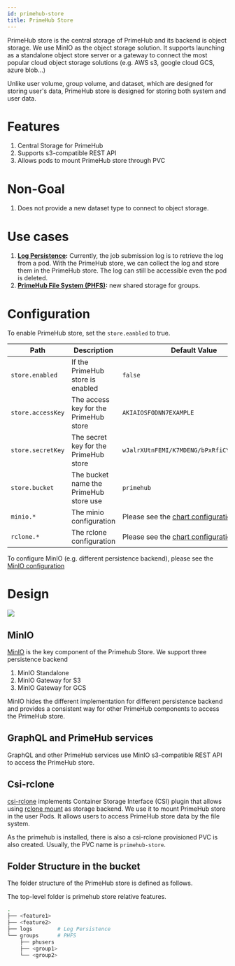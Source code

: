 ```yaml
---
id: primehub-store
title: PrimeHub Store
---
```


PrimeHub store is the central storage of PrimeHub and its backend is object storage. We use MinIO as the object storage solution. It supports launching as a standalone object store server or a gateway to connect the most popular cloud object storage solutions (e.g. AWS s3, google cloud GCS, azure blob...)

Unlike user volume, group volume, and dataset, which are designed for storing user's data, PrimeHub store is designed for storing both system and user data.

# Features

1. Central Storage for PrimeHub
1. Supports s3-compatible REST API
1. Allows pods to mount PrimeHub store through PVC


# Non-Goal

1. Does not provide a new dataset type to connect to object storage.

# Use cases

1. **[Log Persistence](./log-persistence):** Currently, the job submission log is to retrieve the log from a pod. With the PrimeHub store, we can collect the log and store them in the PrimeHub store. The log can still be accessible even the pod is deleted.
1. **[PrimeHub File System (PHFS)](./phfs):** new shared storage for groups.

# Configuration

To enable PrimeHub store, set the `store.eanbled` to true.

Path | Description | Default Value
--- | ----- | -----------------------
`store.enabled` | If the PrimeHub store is enabled | `false`
`store.accessKey` | The access key for the PrimeHub store | `AKIAIOSFODNN7EXAMPLE`
`store.secretKey` | The secret key for the PrimeHub store | `wJalrXUtnFEMI/K7MDENG/bPxRfiCYEXAMPLEKEY`
`store.bucket` | The bucket name the PrimeHub store use | `primehub`
`minio.*` | The minio configuration | Please see the [chart configuration](../references/primehub_chart)
`rclone.*` | The rclone configuration | Please see the [chart configuration](../references/primehub_chart)

To configure MinIO (e.g. different persistence backend), please see the [MinIO configuration](../tasks/minio_configurations)

# Design

![](assets/primehub-store.png)

## MinIO

[MinIO](https://min.io/) is the key component of the Primehub Store. We support three persistence backend

1. MinIO Standalone
1. MinIO Gateway for S3
1. MinIO Gateway for GCS

MinIO hides the different implementation for different persistence backend and provides a consistent way for other PrimeHub components to access the PrimeHub store.

## GraphQL and PrimeHub services

GraphQL and other PrimeHub services use MinIO s3-compatible REST API to access the PrimeHub store.

## Csi-rclone

[csi-rclone](https://github.com/wunderio/csi-rclone) implements Container Storage Interface (CSI) plugin that allows using [rclone mount](https://rclone.org/) as storage backend. We use it to mount PrimeHub store in the user Pods. It allows users to access PrimeHub store data by the file system.

As the primehub is installed, there is also a csi-rclone provisioned PVC is also created. Usually, the PVC name is `primehub-store`.


## Folder Structure in the bucket

The folder structure of the PrimeHub store is defined as follows.

The top-level folder is primehub store relative features.


```bash
.
├── <feature1>
├── <feature2>
├── logs        # Log Persistence
└── groups      # PHFS
    ├── phusers
    ├── <group1>
    └── <group2>
```